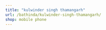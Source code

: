 ```yaml
---
title: "kulwinder singh thamangarh"
url: /bathinda/kulwinder-singh-thamangarh/
shop: mobile phone
---
```

